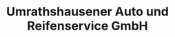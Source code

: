 ---
title: "Umrathshausener Auto und Reifenservice GmbH"
url: /frasdorf/umrathshausener-auto-und-reifenservice-gmbh/
shop: Autowerkstatt
---